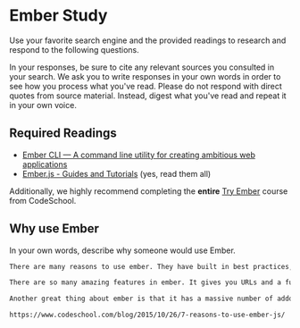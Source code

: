 # Ember Study

Use your favorite search engine and the provided readings to research and
respond to the following questions.

In your responses, be sure to cite any relevant sources you consulted in your
search. We ask you to write responses in your own words in order to see how you
process what you've read. Please do not respond with direct quotes from source
material. Instead, digest what you've read and repeat it in your own voice.

## Required Readings

-   [Ember CLI — A command line utility for creating ambitious web applications](http://ember-cli.com/user-guide/)
-   [Ember.js - Guides and Tutorials](https://guides.emberjs.com/v2.4.0/) (yes,
    read them all)

Additionally, we highly recommend completing the **entire** [Try
Ember](https://www.codeschool.com/courses/try-ember) course from CodeSchool.

## Why use Ember

In your own words, describe why someone would use Ember.

```md
There are many reasons to use ember. They have built in best practices, such as issuing warning when practices has changed. Ember keeps your tech stack consistent and coherent, which improves the efficiency of moving developers in between project. In addition ember has amazing features, such as organizing your code with modules, in the ember-cli- the command line interface for ember. Ember CLI provides tools to enhance productivity, e.g. brocolli.js (which concatenate and minify your code. It even has testing built into it.

There are so many amazing features in ember. It gives you URLs and a functioning back button by default with every route you make. The object system in Ember  takes the best part of ruby objects. Additionally they have computed properties.

Another great thing about ember is that it has a massive number of addons. Some if these addons can be installed in one line. After reading about ember I am excited to learn it and apply it to my projects.

https://www.codeschool.com/blog/2015/10/26/7-reasons-to-use-ember-js/
```
